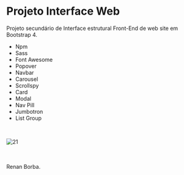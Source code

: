 # Projeto Interface Web
Projeto secundário de Interface estrutural Front-End de web site em Bootstrap 4. 
<ul>
  <li>Npm</li>
  <li>Sass</li>
  <li>Font Awesome</li>
  <li>Popover</li>
  <li>Navbar</li>
  <li>Carousel</li>
  <li>Scrollspy</li>
  <li>Card</li>
  <li>Modal</li>
  <li>Nav Pill</li>
  <li>Jumbotron</li>
  <li>List Group</li>
</ul>
<br>
 
![21](https://user-images.githubusercontent.com/48495838/54633449-f6d44b00-4a5e-11e9-8a73-74dbbafa5f28.jpg)

<br><br>
Renan Borba.
